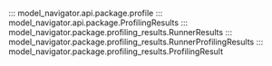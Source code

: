 <!--
Copyright (c) 2021-2024, NVIDIA CORPORATION. All rights reserved.

Licensed under the Apache License, Version 2.0 (the "License");
you may not use this file except in compliance with the License.
You may obtain a copy of the License at

    http://www.apache.org/licenses/LICENSE-2.0

Unless required by applicable law or agreed to in writing, software
distributed under the License is distributed on an "AS IS" BASIS,
WITHOUT WARRANTIES OR CONDITIONS OF ANY KIND, either express or implied.
See the License for the specific language governing permissions and
limitations under the License.
-->

::: model_navigator.api.package.profile
::: model_navigator.api.package.ProfilingResults
::: model_navigator.package.profiling_results.RunnerResults
::: model_navigator.package.profiling_results.RunnerProfilingResults
::: model_navigator.package.profiling_results.ProfilingResult
